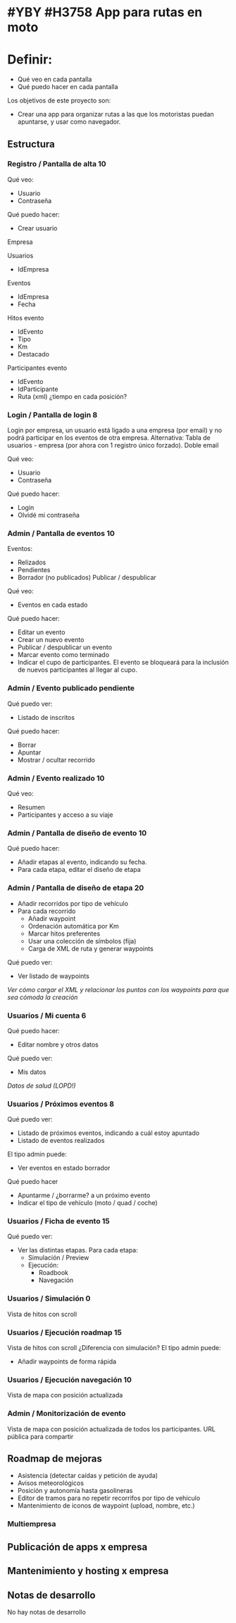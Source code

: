 # #YBY #H3758 App para rutas en moto

# Definir:
+ Qué veo en cada pantalla
+ Qué puedo hacer en cada pantalla

Los objetivos de este proyecto son:
+ Crear una app para organizar rutas a las que los motoristas puedan apuntarse, y usar como navegador.

## Estructura

### Registro / Pantalla de alta 10
Qué veo:
+ Usuario
+ Contraseña

Qué puedo hacer:
+ Crear usuario

Empresa

Usuarios
+ IdEmpresa

Eventos
+ IdEmpresa
+ Fecha

Hitos evento
+ IdEvento
+ Tipo
+ Km
+ Destacado

Participantes evento
+ IdEvento
+ IdParticipante
+ Ruta (xml) ¿tiempo en cada posición?

### Login / Pantalla de login 8
Login por empresa, un usuario está ligado a una empresa (por email) y no podrá participar en los eventos de otra empresa.
Alternativa: Tabla de usuarios - empresa (por ahora con 1 registro único forzado).
Doble email

Qué veo:
+ Usuario
+ Contraseña

Qué puedo hacer:
+ Login
+ Olvidé mi contraseña

### Admin / Pantalla de eventos 10
Eventos:
+ Relizados
+ Pendientes
+ Borrador (no publicados)
Publicar / despublicar

Qué veo:
+ Eventos en cada estado

Qué puedo hacer:
+ Editar un evento
+ Crear un nuevo evento
+ Publicar / despublicar un evento
+ Marcar evento como terminado
+ Indicar el cupo de participantes. El evento se bloqueará para la inclusión de nuevos participantes al llegar al cupo.

### Admin / Evento publicado pendiente
Qué puedo ver:
+ Listado de inscritos

Qué puedo hacer:
+ Borrar
+ Apuntar
+ Mostrar / ocultar recorrido

### Admin / Evento realizado 10
Qué veo:
+ Resumen
+ Participantes y acceso a su viaje

### Admin / Pantalla de diseño de evento 10
Qué puedo hacer:
+ Añadir etapas al evento, indicando su fecha.
+ Para cada etapa, editar el diseño de etapa

### Admin / Pantalla de diseño de etapa 20
+ Añadir recorridos por tipo de vehículo
+ Para cada recorrido
    + Añadir waypoint
    + Ordenación automática por Km
    + Marcar hitos preferentes
    + Usar una colección de símbolos (fija)
    + Carga de XML de ruta y generar waypoints 

Qué puedo ver:
+ Ver listado de waypoints

*Ver cómo cargar el XML y relacionar los puntos con los waypoints para que sea cómoda la creación*

### Usuarios / Mi cuenta 6
Qué puedo hacer:
+ Editar nombre y otros datos

Qué puedo ver:
+ Mis datos

*Datos de salud (LOPD!)*

### Usuarios / Próximos eventos 8
Qué puedo ver:
+ Listado de próximos eventos, indicando a cuál estoy apuntado
+ Listado de eventos realizados

El tipo admin puede:
+ Ver eventos en estado borrador

Qué puedo hacer
+ Apuntarme / ¿borrarme? a un próximo evento
+ Indicar el tipo de vehículo (moto / quad / coche)

### Usuarios / Ficha de evento 15
Qué puedo ver:
+ Ver las distintas etapas. Para cada etapa:
    + Simulación / Preview
    + Ejecución:
        + Roadbook
        + Navegación

### Usuarios / Simulación 0
Vista de hitos con scroll

### Usuarios / Ejecución roadmap 15
Vista de hitos con scroll ¿Diferencia con simulación?
El tipo admin puede:
+ Añadir waypoints de forma rápida

### Usuarios / Ejecución navegación 10
Vista de mapa con posición actualizada

### Admin / Monitorización de evento
Vista de mapa con posición actualizada de todos los participantes.
URL pública para compartir

## Roadmap de mejoras
+ Asistencia (detectar caídas y petición de ayuda)
+ Avisos meteorológicos
+ Posición y autonomía hasta gasolineras
+ Editor de tramos para no repetir recorrifos por tipo de vehículo
+ Mantenimiento de iconos de waypoint (upload,  nombre, etc.)


### Multiempresa
## Publicación de apps x empresa
## Mantenimiento y hosting x empresa



## Notas de desarrollo
No hay notas de desarrollo
